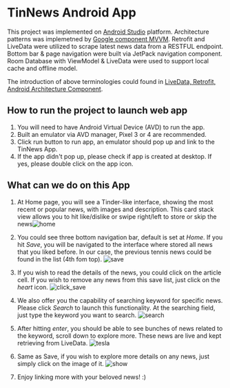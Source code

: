 # TinNews Android App
This project was implemented on [Android Studio](https://developer.android.com/studio) platform. Architecture patterns was implemetned by [Google component MVVM](https://developer.android.com/jetpack/guide). Retrofit and LiveData were utilized to scrape latest news data from a RESTFUL endpoint. Bottom bar & page navigation were built via JetPack navigation component. Room Database with ViewModel & LiveData were used to support local cache and offline model. 

The introduction of above terminologies could found in [LiveData, Retrofit, Android Architecture Component](https://medium.com/@amtechnovation/android-architecture-component-mvvm-part-1-a2e7cff07a76).



## How to run the project to launch web app
1. You will need to have Android Virtual Device (AVD) to run the app.
3. Built an emulator via AVD manager, Pixel 3 or 4 are recommended.
4. Click run button to run app, an emulator should pop up and link to the TinNews App.
4. If the app didn't pop up, please check if app is created at desktop. If yes, please double click on the app icon.

## What can we do on this App
1. At Home page, you will see a Tinder-like interface, showing the most recent or popular news, with images and description. This card stack view allows you to hit like/dislike or swipe right/left to store or skip the news![home](images/home.png)

2. You could see three bottom navigation bar, default is set at *Home*. If you hit *Save*, you will be navigated to the interface where stored all news that you liked before. In our case, the previous tennis news could be found in the list (4th fom top).
![save](images/saved.png)

3. If you wish to read the details of the news, you could click on the article cell. If you wish to remove any news from this save list, just click on the *heart* icon.
![click_save](images/click_save.png)

4. We also offer you the capability of searching keyword for specific news. Please click *Search* to launch this functionality. At the searching field, just type the keyword you want to search.
![search](images/search.png)

5. After hitting *enter*, you should be able to see bunches of news related to the keyword, scroll down to explore more. These news are live and kept retrieving from LiveData.
![tesla](images/tesla.png)

6. Same as Save, if you wish to explore more details on any news, just simply click on the image of it.
![show](images/show_tesla.png)

10. Enjoy linking more with your beloved news!  :)